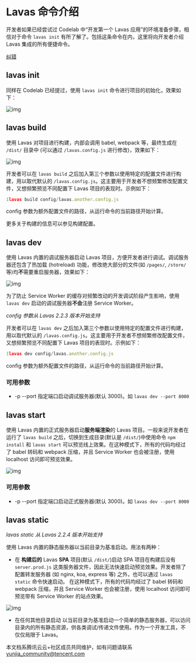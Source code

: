 # Lavas 命令介绍

开发者如果已经尝试过 Codelab 中“开发第一个 Lavas 应用”的环境准备步骤，相信对于命令 `lavas init` 有所了解了。包括这条命令在内，这里将向开发者介绍 Lavas 集成的所有便捷命令。

[纠错](javascript:;)

## lavas init

同样在 Codelab 已经提过，使用 `lavas init` 命令进行项目的初始化，效果如下：

![img](https://gss0.bdstatic.com/9rkZbzqaKgQUohGko9WTAnF6hhy/assets/pwa/projects/1515680651550/lavas-init.png)

## lavas build

使用 Lavas 对项目进行构建，内部会调用 babel, webpack 等，最终生成在 `/dist/` 目录中 (可以通过 `/lavas.config.js` 进行修改)，效果如下：

![img](https://gss0.bdstatic.com/9rkZbzqaKgQUohGko9WTAnF6hhy/assets/pwa/projects/1515680651531/lavas-build.png)

开发者可以在 `lavas build` 之后加入第三个参数以使用特定的配置文件进行构建，用以取代默认的 `/lavas.config.js`。这主要用于开发者不想频繁修改配置文件，又想频繁预览不同配置下 Lavas 项目的表现时。示例如下：

```javascript
1lavas build config/lavas.another.config.js
```

config 参数为额外配置文件的路径，从运行命令的当前路径开始计算。

更多关于构建的信息可以参见构建配置。

## lavas dev

使用 Lavas 内置的调试服务器启动 Lavas 项目，方便开发者进行调试。调试服务器还包含了热加载 (hotreload) 功能，修改绝大部分的文件(如 `/pages/`, `/store/` 等)均**不**需要重启服务器，效果如下：

![img](https://gss0.bdstatic.com/9rkZbzqaKgQUohGko9WTAnF6hhy/assets/pwa/projects/1515680651550/lavas-dev.png)

为了防止 Service Worker 的缓存对频繁改动的开发调试阶段产生影响，使用 `lavas dev` 启动的调试服务器**不会**注册 Service Worker。

*config 参数从 Lavas 2.2.3 版本开始支持*

开发者可以在 `lavas dev` 之后加入第三个参数以使用特定的配置文件进行构建，用以取代默认的 `/lavas.config.js`。这主要用于开发者不想频繁修改配置文件，又想频繁预览不同配置下 Lavas 项目的表现时。示例如下：

```javascript
1lavas dev config/lavas.another.config.js
```

config 参数为额外配置文件的路径，从运行命令的当前路径开始计算。

### 可用参数

- -p --port 指定端口启动调试服务器(默认 3000)。如 `lavas dev --port 8000`

## lavas start

使用 Lavas 内置的正式服务器启动**服务端渲染**的 Lavas 项目。一般来说开发者在运行了 `lavas build` 之后，切换到生成目录(默认是 `/dist/`)中使用命令 `npm install` 和 `lavas start` 可以预览线上效果。在这种模式下，所有的代码均经过了 babel 转码和 webpack 压缩，并且 Service Worker 也会被注册，使用 localhost 访问即可预览效果。

![img](https://gss0.bdstatic.com/9rkZbzqaKgQUohGko9WTAnF6hhy/assets/pwa/projects/1515680651531/lavas-start.png)

### 可用参数

- -p --port 指定端口启动正式服务器(默认 3000)。如 `lavas dev --port 8000`

## lavas static

*lavas static 从 Lavas 2.2.4 版本开始支持*

使用 Lavas 内置的静态服务器以当前目录为基准启动。用法有两种：

- 在 **构建后的** Lavas **SPA** 项目(默认 `/dist/`)启动 SPA 项目在构建后没有 `server.prod.js` 这类服务器文件，因此无法快速启动预览效果。开发者除了配置转发服务器 (如 nginx, koa, express 等) 之外，也可以通过 `lavas static` 命令快速启动。 在这种模式下，所有的代码均经过了 babel 转码和 webpack 压缩，并且 Service Worker 也会被注册，使用 localhost 访问即可预览带有 Service Worker 的站点效果。

![img](https://boscdn.baidu.com/assets/lavas/codelab/lavas-static-2.png)

- 在任何其他目录启动 以当前目录为基准启动一个简单的静态服务器，可以访问目录内的所有静态资源，供各类调试/传递文件使用。作为一个开发工具，不仅仅局限于 Lavas。

本文档系腾讯云云+社区成员共同维护，如有问题请联系 yunjia_community@tencent.com